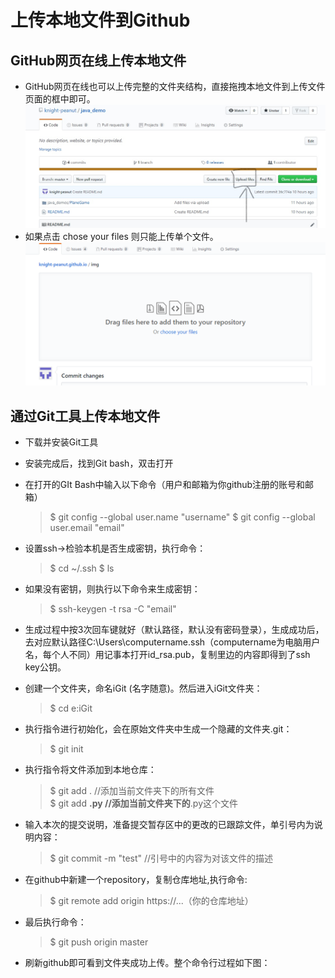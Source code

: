 # 上传本地文件到Github
## GitHub网页在线上传本地文件
- GitHub网页在线也可以上传完整的文件夹结构，直接拖拽本地文件到上传文件页面的框中即可。
![.](/img/ma-LJJ-g1.jpg)
- 如果点击 chose your files 则只能上传单个文件。
![.](/img/ma-LJJ-g2.png)

## 通过Git工具上传本地文件
- 下载并安装Git工具
- 安装完成后，找到Git bash，双击打开
- 在打开的GIt Bash中输入以下命令（用户和邮箱为你github注册的账号和邮箱）
   > $ git config --global user.name "username"
     $ git config --global user.email "email"
- 设置ssh->检验本机是否生成密钥，执行命令：
   >  $ cd ~/.ssh
      $ ls
- 如果没有密钥，则执行以下命令来生成密钥：
   > $ ssh-keygen -t rsa -C "email"
- 生成过程中按3次回车键就好（默认路径，默认没有密码登录），生成成功后，去对应默认路径C:\Users\computername.ssh（computername为电脑用户名，每个人不同）用记事本打开id_rsa.pub，复制里边的内容即得到了ssh key公钥。
- 创建一个文件夹，命名iGit (名字随意)。然后进入iGit文件夹：
   > $ cd e:iGit
- 执行指令进行初始化，会在原始文件夹中生成一个隐藏的文件夹.git：
   > $  git init
- 执行指令将文件添加到本地仓库：
   > $ git add .         //添加当前文件夹下的所有文件  
   $ git add **.py    //添加当前文件夹下的**.py这个文件
- 输入本次的提交说明，准备提交暂存区中的更改的已跟踪文件，单引号内为说明内容：
    >  $ git commit -m "test"  //引号中的内容为对该文件的描述
- 在github中新建一个repository，复制仓库地址,执行命令:
    >  $ git remote add origin https://...（你的仓库地址）
- 最后执行命令：
    >  $ git push origin master

- 刷新github即可看到文件夹成功上传。整个命令行过程如下图：
